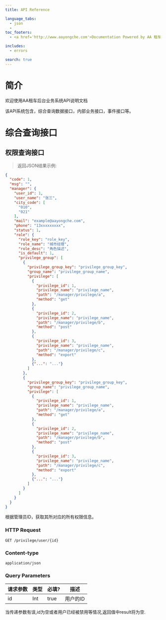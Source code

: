 ```yaml
---
title: API Reference

language_tabs:
  - json
  - 
toc_footers:
  - <a href='http://www.aayongche.com'>Documentation Powered by AA 租车</a>

includes:
  - errors

search: true
---
```


# 简介

欢迎使用AA租车后台业务系统API说明文档

该API系统包含，综合查询数据接口，内部业务接口，事件接口等。

# 综合查询接口

## 权限查询接口

> 返回JSON结果示例:


```json
{
  "code": 1,
  "msg": "",
  "manager": {
    "user_id": 1,
    "user_name": "张三",
    "city_code": [
      "010",
      "021"
    ],
    "mail": "example@aayongche.com",
    "phone": "13xxxxxxxxx",
    "status": 1,
    "role": {
      "role_key": "role_key",
      "role_name": "城市经理",
      "role_desc": "角色描述",
      "is_default": 1,
      "privilege_group": [
        {
          "privilege_group_key": "privilege_group_key",
          "group_name": "privilege_group_name",
          "privilege": [
            {
              "privilege_id": 1,
              "privilege_name": "privilege_name",
              "path": "/manager/privilege/a",
              "method": "get"
            },
            {
              "privilege_id": 2,
              "privilege_name": "privilege_name",
              "path": "/manager/privilege/b",
              "method": "post"
            },
            {
              "privilege_id": 3,
              "privilege_name": "privilege_name",
              "path": "/manager/privilege/c",
              "method": "export"
            },
            {"...": "..."}
          ]
        },
        {
          "privilege_group_key": "privilege_group_key",
          "group_name": "privilege_group_name",
          "privilege": [
            {
              "privilege_id": 1,
              "privilege_name": "privilege_name",
              "path": "/manager/privilege/a",
              "method": "get"
            },
            {
              "privilege_id": 2,
              "privilege_name": "privilege_name",
              "path": "/manager/privilege/b",
              "method": "post"
            },
            {
              "privilege_id": 3,
              "privilege_name": "privilege_name",
              "path": "/manager/privilege/c",
              "method": "export"
            },
            {"...": "..."}
          ]
        }
      ]
    }
  }
}
```


根据管理员ID，获取其所对应的所有权限信息。

### HTTP Request

`GET /privilege/user/{id}`

### Content-type

`application/json`

### Query Parameters

请求参数 | 类型 | 必填? | 描述
-------- | ---- | ----- | ----
id | Int | true | 用户的ID

<aside class="notice">
当传递参数有误,id为空或者用户已经被禁用等情况,返回值中result将为空.
</aside>
